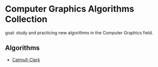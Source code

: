 # Computer Graphics Algorithms Collection
goal: study and practicing new algorithms in the Computer Graphics field.

## Algorithms 
+ [Catmull-Clark](https://en.wikipedia.org/wiki/Catmull%E2%80%93Clark_subdivision_surface)